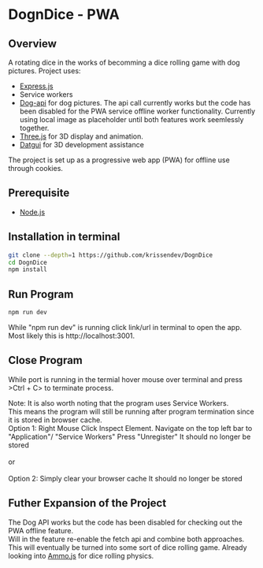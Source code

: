 
# DognDice - PWA

## Overview
A rotating dice in the works of becomming a dice rolling game with dog pictures.
Project uses:
* [Express.js](https://github.com/expressjs/express/tree/master)
* Service workers
* [Dog-api](https://dog.ceo/api) for dog pictures. The api call currently works but the code has been disabled for the PWA service offline worker functionality. Currently using local image as placeholder until both features work seemlessly together.
* [Three.js](https://github.com/mrdoob/three.js/tree/dev) for 3D display and animation.
* [Datgui](https://github.com/dataarts/dat.gui) for 3D development assistance

The project is set up as a progressive web app (PWA) for offline use through cookies.
## Prerequisite
* [Node.js](https://nodejs.org/)

## Installation in terminal
```bash
git clone --depth=1 https://github.com/krissendev/DognDice
cd DognDice
npm install
```

## Run Program
```bash
npm run dev
```
While "npm run dev" is running click link/url in terminal to open the app.
Most likely this is http://localhost:3001.

## Close Program
While port is running in the termial hover mouse over terminal and press >Ctrl + C> to terminate process.

Note:
It is also worth noting that the program uses Service Workers. 
<br> 
This means the program will still be running after program termination since it is stored in browser cache. 
<br>
Option 1: 
Right Mouse Click Inspect Element.
Navigate on the top left bar to "Application"/ "Service Workers"
Press "Unregister"
It should no longer be stored 
<br>
<br>
or 
<br>
<br>
Option 2: Simply clear your browser cache
It should no longer be stored 


## Futher Expansion of the Project
The Dog API works but the code has been disabled for checking out the PWA offline feature. 
<br>
Will in the feature re-enable the fetch api and combine both approaches.
<br>
This will eventually be turned into some sort of dice rolling game. Already looking into [Ammo.js](https://github.com/kripken/ammo.js/) for dice rolling physics.